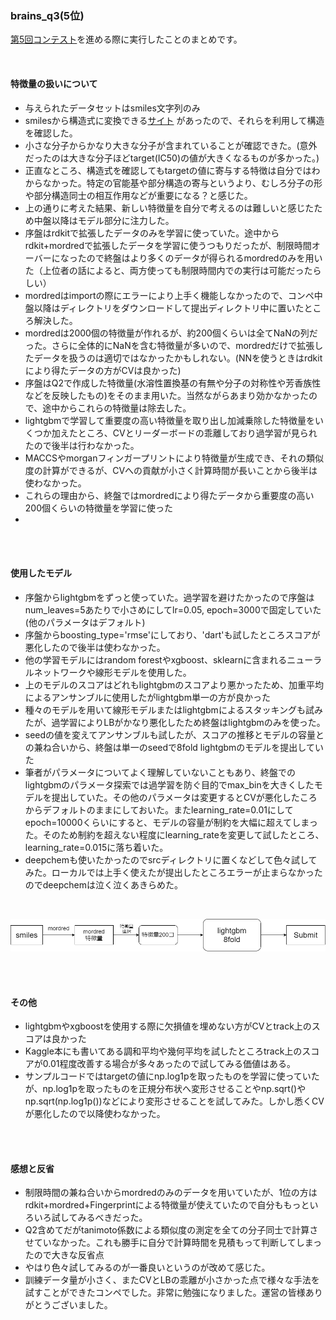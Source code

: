### brains_q3(5位)
[第5回コンテスト](https://fujifilmdatasciencechallnge.mystrikingly.com/)を進める際に実行したことのまとめです。

<br>

#### 特徴量の扱いについて
* 与えられたデータセットはsmiles文字列のみ
* smilesから構造式に変換できる[サイト](http://www.cheminfo.org/flavor/malaria/Utilities/SMILES_generator___checker.html) があったので、それらを利用して構造を確認した。
* 小さな分子からかなり大きな分子が含まれていることが確認できた。(意外だったのは大きな分子ほどtarget(IC50)の値が大きくなるものが多かった。)
* 正直なところ、構造式を確認してもtargetの値に寄与する特徴は自分ではわからなかった。特定の官能基や部分構造の寄与というより、むしろ分子の形や部分構造同士の相互作用などが重要になる？と感じた。
* 上の通りに考えた結果、新しい特徴量を自分で考えるのは難しいと感じたため中盤以降はモデル部分に注力した。
* 序盤はrdkitで拡張したデータのみを学習に使っていた。途中からrdkit+mordredで拡張したデータを学習に使うつもりだったが、制限時間オーバーになったので終盤はより多くのデータが得られるmordredのみを用いた（上位者の話によると、両方使っても制限時間内での実行は可能だったらしい）
* mordredはimportの際にエラーにより上手く機能しなかったので、コンペ中盤以降はディレクトリをダウンロードして提出ディレクトリ中に置いたところ解決した。
* mordredは2000個の特徴量が作れるが、約200個くらいは全てNaNの列だった。さらに全体的にNaNを含む特徴量が多いので、mordredだけで拡張したデータを扱うのは適切ではなかったかもしれない。(NNを使うときはrdkitにより得たデータの方がCVは良かった)
* 序盤はQ2で作成した特徴量(水溶性置換基の有無や分子の対称性や芳香族性などを反映したもの)をそのまま用いた。当然ながらあまり効かなかったので、途中からこれらの特徴量は除去した。
* lightgbmで学習して重要度の高い特徴量を取り出し加減乗除した特徴量をいくつか加えたところ、CVとリーダーボードの乖離しており過学習が見られたので後半は行わなかった。
* MACCSやmorganフィンガープリントにより特徴量が生成でき、それの類似度の計算ができるが、CVへの貢献が小さく計算時間が長いことから後半は使わなかった。
* これらの理由から、終盤ではmordredにより得たデータから重要度の高い200個くらいの特徴量を学習に使った
* 

<br><br>

#### 使用したモデル
* 序盤からlightgbmをずっと使っていた。過学習を避けたかったので序盤はnum_leaves=5あたりで小さめにしてlr=0.05, epoch=3000で固定していた(他のパラメータはデフォルト)
* 序盤からboosting_type='rmse'にしており、'dart'も試したところスコアが悪化したので後半は使わなかった。
* 他の学習モデルにはrandom forestやxgboost、sklearnに含まれるニューラルネットワークや線形モデルを使用した。
* 上のモデルのスコアはどれもlightgbmのスコアより悪かったため、加重平均によるアンサンブルに使用したがlightgbm単一の方が良かった
* 種々のモデルを用いて線形モデルまたはlightgbmによるスタッキングも試みたが、過学習によりLBがかなり悪化したため終盤はlightgbmのみを使った。
* seedの値を変えてアンサンブルも試したが、スコアの推移とモデルの容量との兼ね合いから、終盤は単一のseedで8fold lightgbmのモデルを提出していた
* 筆者がパラメータについてよく理解していないこともあり、終盤でのlightgbmのパラメータ探索では過学習を防ぐ目的でmax_binを大きくしたモデルを提出していた。その他のパラメータは変更するとCVが悪化したころからデフォルトのままにしておいた。またlearning_rate=0.01にしてepoch=10000くらいにすると、モデルの容量が制約を大幅に超えてしまった。そのため制約を超えない程度にlearning_rateを変更して試したところ、learning_rate=0.015に落ち着いた。
* deepchemも使いたかったのでsrcディレクトリに置くなどして色々試してみた。ローカルでは上手く使えたが提出したところエラーが止まらなかったのでdeepchemは泣く泣くあきらめた。

<br>

![終盤での進め方](./asset/process.png)

<br><br>

#### その他
* lightgbmやxgboostを使用する際に欠損値を埋めない方がCVとtrack上のスコアは良かった
* Kaggle本にも書いてある調和平均や幾何平均を試したところtrack上のスコアが0.01程度改善する場合が多々あったので試してみる価値はある。
* サンプルコードではtargetの値にnp.log1pを取ったものを学習に使っていたが、np.log1pを取ったものを正規分布状へ変形させることやnp.sqrt()やnp.sqrt(np.log1p())などにより変形させることを試してみた。しかし悉くCVが悪化したので以降使わなかった。

<br><br>


####  感想と反省
* 制限時間の兼ね合いからmordredのみのデータを用いていたが、1位の方はrdkit+mordred+Fingerprintによる特徴量が使えていたので自分ももっといろいろ試してみるべきだった。
* Q2含めてだがtanimoto係数による類似度の測定を全ての分子同士で計算させていなかった。これも勝手に自分で計算時間を見積もって判断してしまったので大きな反省点
* やはり色々試してみるのが一番良いというのが改めて感じた。
* 訓練データ量が小さく、またCVとLBの乖離が小さかった点で様々な手法を試すことができたコンペでした。非常に勉強になりました。運営の皆様ありがとうございました。

